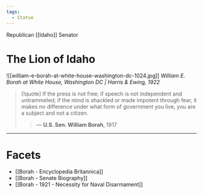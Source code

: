 ```yaml
---
tags:
  - Statue
---
```

Republican [[Idaho]] Senator
# The Lion of Idaho

![[william-e-borah-at-white-house-washington-dc-1024.jpg]]
*William E. Borah at White House, Washington DC | Harris & Ewing, 1922*

>[!quote]
>If the press is not free; if speech is not independent and untrammeled; if the mind is shackled or made impotent through fear, it makes no difference under what form of government you live, you are a subject and not a citizen.
>>— **U.S. Sen. William Borah**, 1917

---
# Facets

- [[Borah - Encyclopedia Britannica]]
- [[Borah - Senate Biography]]
- [[Borah - 1921 - Necessity for Naval Disarmament]] 